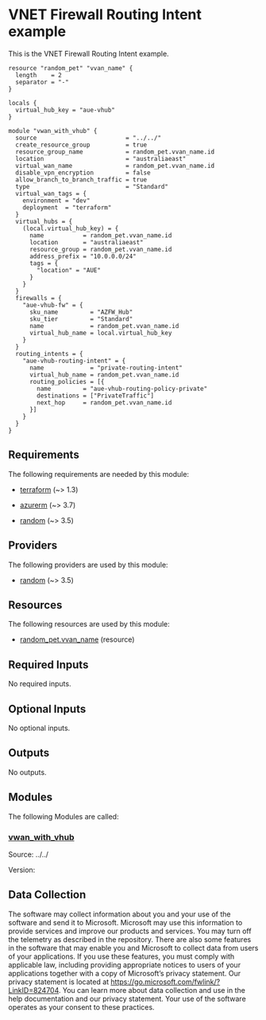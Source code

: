 <!-- BEGIN_TF_DOCS -->
# VNET Firewall Routing Intent example

This is the VNET Firewall Routing Intent example.

```hcl
resource "random_pet" "vvan_name" {
  length    = 2
  separator = "-"
}

locals {
  virtual_hub_key = "aue-vhub"
}

module "vwan_with_vhub" {
  source                         = "../../"
  create_resource_group          = true
  resource_group_name            = random_pet.vvan_name.id
  location                       = "australiaeast"
  virtual_wan_name               = random_pet.vvan_name.id
  disable_vpn_encryption         = false
  allow_branch_to_branch_traffic = true
  type                           = "Standard"
  virtual_wan_tags = {
    environment = "dev"
    deployment  = "terraform"
  }
  virtual_hubs = {
    (local.virtual_hub_key) = {
      name           = random_pet.vvan_name.id
      location       = "australiaeast"
      resource_group = random_pet.vvan_name.id
      address_prefix = "10.0.0.0/24"
      tags = {
        "location" = "AUE"
      }
    }
  }
  firewalls = {
    "aue-vhub-fw" = {
      sku_name         = "AZFW_Hub"
      sku_tier         = "Standard"
      name             = random_pet.vvan_name.id
      virtual_hub_name = local.virtual_hub_key
    }
  }
  routing_intents = {
    "aue-vhub-routing-intent" = {
      name             = "private-routing-intent"
      virtual_hub_name = random_pet.vvan_name.id
      routing_policies = [{
        name         = "aue-vhub-routing-policy-private"
        destinations = ["PrivateTraffic"]
        next_hop     = random_pet.vvan_name.id
      }]
    }
  }
}
```

<!-- markdownlint-disable MD033 -->
## Requirements

The following requirements are needed by this module:

- <a name="requirement_terraform"></a> [terraform](#requirement\_terraform) (~> 1.3)

- <a name="requirement_azurerm"></a> [azurerm](#requirement\_azurerm) (~> 3.7)

- <a name="requirement_random"></a> [random](#requirement\_random) (~> 3.5)

## Providers

The following providers are used by this module:

- <a name="provider_random"></a> [random](#provider\_random) (~> 3.5)

## Resources

The following resources are used by this module:

- [random_pet.vvan_name](https://registry.terraform.io/providers/hashicorp/random/latest/docs/resources/pet) (resource)

<!-- markdownlint-disable MD013 -->
## Required Inputs

No required inputs.

## Optional Inputs

No optional inputs.

## Outputs

No outputs.

## Modules

The following Modules are called:

### <a name="module_vwan_with_vhub"></a> [vwan\_with\_vhub](#module\_vwan\_with\_vhub)

Source: ../../

Version:

<!-- markdownlint-disable-next-line MD041 -->
## Data Collection

The software may collect information about you and your use of the software and send it to Microsoft. Microsoft may use this information to provide services and improve our products and services. You may turn off the telemetry as described in the repository. There are also some features in the software that may enable you and Microsoft to collect data from users of your applications. If you use these features, you must comply with applicable law, including providing appropriate notices to users of your applications together with a copy of Microsoft’s privacy statement. Our privacy statement is located at <https://go.microsoft.com/fwlink/?LinkID=824704>. You can learn more about data collection and use in the help documentation and our privacy statement. Your use of the software operates as your consent to these practices.
<!-- END_TF_DOCS -->